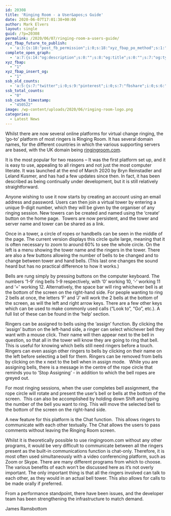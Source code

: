 ```yaml
---
id: 20308
title: 'Ringing Room - a User&apos;s Guide'
date: 2020-06-07T17:01:38+00:00
author: Mark Elvers
layout: single
guid: /?p=20308
permalink: /2020/06/07/ringing-room-a-users-guide/
xyz_fbap_future_to_publish:
  - 'a:3:{s:18:"post_fb_permission";i:0;s:18:"xyz_fbap_po_method";s:1:"2";s:16:"xyz_fbap_message";s:62:"News item added to the CCCBR website: {POST_TITLE} {PERMALINK}";}'
complete_open_graph:
  - 'a:7:{s:14:"og:description";s:0:"";s:8:"og:title";s:0:"";s:7:"og:type";s:0:"";s:12:"twitter:card";s:7:"summary";s:15:"twitter:creator";s:0:"";s:19:"twitter:description";s:0:"";s:8:"og:image";s:0:"";}'
xyz_fbap:
  - "1"
xyz_fbap_insert_og:
  - "1"
ssb_old_counts:
  - 'a:5:{s:7:"twitter";i:0;s:9:"pinterest";i:0;s:7:"fbshare";i:0;s:6:"reddit";i:0;s:6:"tumblr";N;}'
ssb_total_counts:
  - "0"
ssb_cache_timestamp:
  - "450522"
image: /wp-content/uploads/2020/06/ringing-room-logo.png
categories:
  - Latest News
---
```

Whilst there are now several online platforms for virtual change ringing, the ‘go-to’ platform of most ringers is Ringing Room. It has several domain names, for the different countries in which the various supporting servers are based, with the UK domain being [ringingroom.com](http://ringingroom.com).

It is the most popular for two reasons – It was the first platform set up, and it is easy to use, appealing to all ringers and not just the most computer literate. It was launched at the end of March 2020 by Bryn Reinstadler and Leland Kusmer, and has had a few updates since then. In fact, it has been described as being continually under development, but it is still relatively straightforward.

Anyone wishing to use it now starts by creating an account using an email address and password. Users can then join a virtual tower by entering a unique 9-digit number, which they will be given by the organiser of any ringing session. New towers can be created and named using the ‘create’ button on the home page.  Towers are now persistent, and the tower and server name and tower can be shared as a link.

Once in a tower, a circle of ropes or handbells can be seen in the middle of the page. The current version displays this circle quite large, meaning that it is often necessary to zoom to around 60% to see the whole circle. On the left is a menu showing the tower name and the ringers in the tower. There are also a few buttons allowing the number of bells to be changed and to change between tower and hand bells. (This last one changes the sound heard but has no practical difference to how it works.)

Bells are rung simply by pressing buttons on the computer keyboard. The numbers ‘1-9’ ring bells 1-9 respectively, with ‘0’ working 10, ‘-‘ working 11 and ‘=’ working 12. Alternatively, the space bar will ring whichever bell is at the bottom of the screen on the right-hand side. For people wanting to ring 2 bells at once, the letters ‘F’ and ‘J’ will work the 2 bells at the bottom of the screen, as will the left and right arrow keys. There are a few other keys which can be used to make commonly used calls (“Look to”, “Go”, etc.). A full list of these can be found in the ‘help’ section.

Ringers can be assigned to bells using the ‘assign’ function. By clicking the ‘assign’ button on the left-hand side, a ringer can select whichever bell they want with a mouse click. Their name will then appear next to the bell in question, so that all in the tower will know they are going to ring that bell. This is useful for knowing which bells still need ringers before a touch. Ringers can even assign other ringers to bells by clicking on their name on the left before selecting a bell for them. Ringers can be removed from bells by clicking on the x next to the bell when in assign mode.   While you are assigning bells, there is a message in the centre of the rope circle that reminds you to ‘Stop Assigning’ - in addition to which the bell ropes are greyed out.

For most ringing sessions, when the user completes bell assignment, the rope circle will rotate and present the user’s bell or bells at the bottom of the screen.  This can also be accomplished by holding down Shift and typing the number of the bell you want to ring. This will move the selected bell to the bottom of the screen on the right-hand side.

A new feature for this platform is the Chat function.  This allows ringers to communicate with each other textually. The Chat allows the users to pass comments without leaving the Ringing Room screen.

Whilst it is theoretically possible to use ringingroom.com without any other programs, it would be very difficult to communicate between all the ringers present as the built-in communications function is chat-only. Therefore, it is most often used simultaneously with a video conferencing platform, such as Zoom or Skype. There are many different programs from which to choose. The various benefits of each won’t be discussed here as it’s not overly important. The only important thing is that all the ringers involved can talk to each other, as they would in an actual bell tower. This also allows for calls to be made orally if preferred.

From a performance standpoint, there have been issues, and the developer team has been strengthening the infrastructure to match demand.

James Ramsbottom
